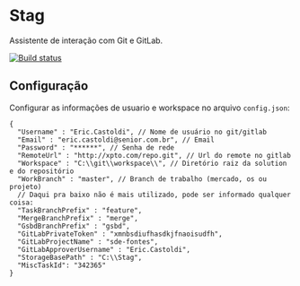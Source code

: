# Stag
Assistente de interação com Git e GitLab.

[![Build status](https://ci.appveyor.com/api/projects/status/github/ericcastoldi/stag?svg=true)](https://ci.appveyor.com/project/ericcastoldi/stag)

## Configuração
Configurar as informações de usuario e workspace no arquivo `config.json`:

```
{
  "Username" : "Eric.Castoldi", // Nome de usuário no git/gitlab
  "Email" : "eric.castoldi@senior.com.br", // Email 
  "Password" : "******", // Senha de rede
  "RemoteUrl" : "http://xpto.com/repo.git", // Url do remote no gitlab
  "Workspace" : "C:\\git\\workspace\\", // Diretório raiz da solution e do repositório
  "WorkBranch" : "master", // Branch de trabalho (mercado, os ou projeto)
  // Daqui pra baixo não é mais utilizado, pode ser informado qualquer coisa:
  "TaskBranchPrefix" : "feature",
  "MergeBranchPrefix" : "merge",
  "GsbdBranchPrefix" : "gsbd",
  "GitLabPrivateToken" : "xmnbsdiufhasdkjfnaoisudfh",
  "GitLabProjectName" : "sde-fontes",
  "GitLabApproverUsername" : "Eric.Castoldi",
  "StorageBasePath" : "C:\\Stag",
  "MiscTaskId": "342365" 
}
```
